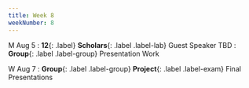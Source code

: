 ```yaml
---
title: Week 8
weekNumber: 8
---
```


M Aug 5
: **12**{: .label} **Scholars**{: .label .label-lab} Guest Speaker TBD
: **Group**{: .label .label-group} Presentation Work

W Aug 7
: **Group**{: .label .label-group} **Project**{: .label .label-exam} Final Presentations
